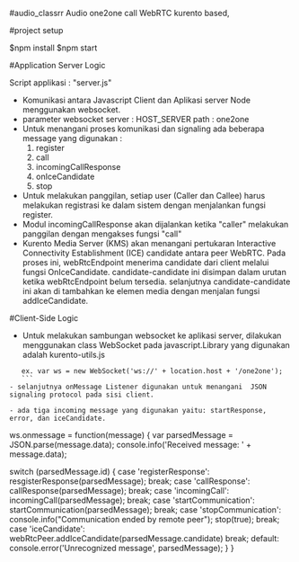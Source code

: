 #audio_classrr
Audio one2one call WebRTC kurento based,

#project setup

$npm install
$npm start



#Application Server Logic

Script applikasi : "server.js"
 - Komunikasi antara Javascript Client dan Aplikasi server Node menggunakan websocket.
 - parameter websocket
	server  : HOST_SERVER
	path 	: one2one
 - Untuk menangani proses komunikasi dan signaling ada beberapa message yang digunakan :
	1. register
	2. call 
	3. incomingCallResponse
	4. onIceCandidate
	5. stop
 - Untuk melakukan panggilan, setiap user (Caller dan Callee) harus melakukan registrasi ke dalam sistem dengan menjalankan fungsi register.
 - Modul incomingCallResponse akan dijalankan ketika "caller" melakukan panggilan dengan mengakses fungsi "call" 
 - Kurento Media Server (KMS) akan menangani pertukaran Interactive Connectivity Establishment (ICE) candidate antara peer WebRTC. 
   Pada proses ini, webRtcEndpoint menerima candidate dari client melalui fungsi OnIceCandidate. 
   candidate-candidate ini disimpan dalam urutan ketika webRtcEndpoint belum tersedia. 
   selanjutnya candidate-candidate ini akan di tambahkan ke elemen media dengan menjalan fungsi addIceCandidate.

#Client-Side Logic
 - Untuk melakukan sambungan websocket ke aplikasi server, dilakukan menggunakan class WebSocket pada javascript.Library yang digunakan adalah kurento-utils.js
 ```
	ex. var ws = new WebSocket('ws://' + location.host + '/one2one');
	```
 - selanjutnya onMessage Listener digunakan untuk menangani  JSON signaling protocol pada sisi client.
 
 - ada tiga incoming message yang digunakan yaitu: startResponse, error, dan iceCandidate.  
 
 ```
 ws.onmessage = function(message) {
   var parsedMessage = JSON.parse(message.data);
   console.info('Received message: ' + message.data);

   switch (parsedMessage.id) {
   case 'registerResponse':
      resgisterResponse(parsedMessage);
      break;
   case 'callResponse':
      callResponse(parsedMessage);
      break;
   case 'incomingCall':
      incomingCall(parsedMessage);
      break;
   case 'startCommunication':
      startCommunication(parsedMessage);
      break;
   case 'stopCommunication':
      console.info("Communication ended by remote peer");
      stop(true);
      break;
   case 'iceCandidate':
      webRtcPeer.addIceCandidate(parsedMessage.candidate)
      break;
   default:
      console.error('Unrecognized message', parsedMessage);
   }
}
```
